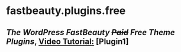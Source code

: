 # fastbeauty.plugins.free
## *The WordPress FastBeauty ~~Paid~~ Free Theme Plugins*, [Video Tutorial:](https://youtube.com/@VideoCovery) [Plugin1]
